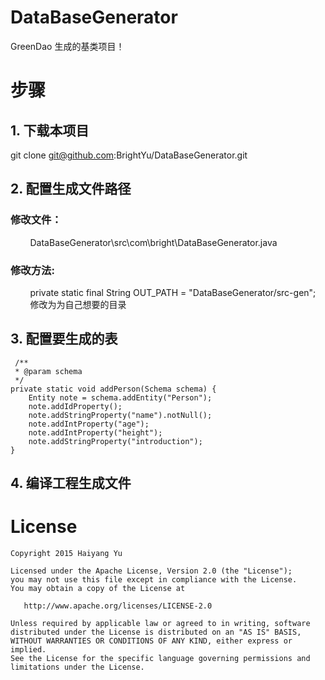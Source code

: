 # DataBaseGenerator
GreenDao 生成的基类项目！

# 步骤
## 1. 下载本项目 ##
git clone git@github.com:BrightYu/DataBaseGenerator.git
## 2. 配置生成文件路径  ##
### 修改文件：
&nbsp; &nbsp; &nbsp; &nbsp; DataBaseGenerator\src\com\bright\DataBaseGenerator.java  
### 修改方法:
&nbsp; &nbsp; &nbsp; &nbsp; private static final String OUT_PATH = "DataBaseGenerator/src-gen";  
&nbsp; &nbsp; &nbsp; &nbsp; 修改为为自己想要的目录
## 3. 配置要生成的表 ##
     /**
     * @param schema
     */
    private static void addPerson(Schema schema) {
        Entity note = schema.addEntity("Person");
        note.addIdProperty();
        note.addStringProperty("name").notNull();
        note.addIntProperty("age");
        note.addIntProperty("height");
        note.addStringProperty("introduction");
    }
## 4. 编译工程生成文件 ##




License
=======

    Copyright 2015 Haiyang Yu
    
    Licensed under the Apache License, Version 2.0 (the "License");
    you may not use this file except in compliance with the License.
    You may obtain a copy of the License at

       http://www.apache.org/licenses/LICENSE-2.0

    Unless required by applicable law or agreed to in writing, software
    distributed under the License is distributed on an "AS IS" BASIS,
    WITHOUT WARRANTIES OR CONDITIONS OF ANY KIND, either express or implied.
    See the License for the specific language governing permissions and
    limitations under the License.

